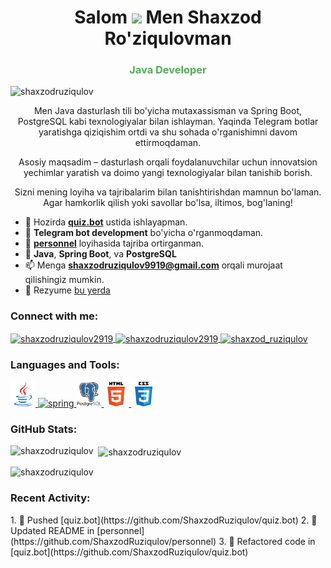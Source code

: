 <h1 align="center">
Salom  
<img src="https://media.giphy.com/media/hvRJCLFzcasrR4ia7z/giphy.gif" width="30px">
   Men Shaxzod Ro'ziqulovman
</h1>
<h3 align="center">
  <strong style="color: #4CAF50;">Java Developer</strong>
</h3>

<p align="left"> <img src="https://komarev.com/ghpvc/?username=shaxzodruziqulov&label=Profile%20views&color=0e75b6&style=flat" alt="shaxzodruziqulov" /> </p>


<p align="center">
  Men Java dasturlash tili bo'yicha mutaxassisman va Spring Boot, PostgreSQL kabi texnologiyalar bilan ishlayman. Yaqinda Telegram botlar yaratishga qiziqishim ortdi va shu sohada o'rganishimni davom ettirmoqdaman. 
</p>

<p align="center">
  Asosiy maqsadim – dasturlash orqali foydalanuvchilar uchun innovatsion yechimlar yaratish va doimo yangi texnologiyalar bilan tanishib borish. 
</p>

<p align="center">
  Sizni mening loyiha va tajribalarim bilan tanishtirishdan mamnun bo'laman. Agar hamkorlik qilish yoki savollar bo'lsa, iltimos, bog'laning!
</p>


- 🔭 Hozirda **[quiz.bot](https://github.com/ShaxzodRuziqulov/quiz.bot)** ustida ishlayapman.
- 🌱 **Telegram bot development** bo'yicha o'rganmoqdaman.
- 👯 **[personnel](https://github.com/ShaxzodRuziqulov/personnel)** loyihasida tajriba ortirganman.
- 💬 **Java**, **Spring Boot**, va **PostgreSQL** 
- 📫 Menga **shaxzodruziqulov9919@gmail.com** orqali murojaat qilishingiz mumkin.
- 📄 Rezyume [bu yerda](https://drive.google.com/file/d/1eKunGh1guC_JCSivnI256T8pmpxyiyD7/view?usp=drive_link) 

<h3 align="left">Connect with me:</h3>
<p align="left">
  <a href="https://linkedin.com/in/shaxzodruziqulov2919" target="blank">
    <img align="center" src="https://raw.githubusercontent.com/rahuldkjain/github-profile-readme-generator/master/src/images/icons/Social/linked-in-alt.svg" alt="shaxzodruziqulov2919" height="30" width="40" />
  </a>
  <a href="https://fb.com/shaxzodruziqulov2919" target="blank">
    <img align="center" src="https://raw.githubusercontent.com/rahuldkjain/github-profile-readme-generator/master/src/images/icons/Social/facebook.svg" alt="shaxzodruziqulov2919" height="30" width="40" />
  </a>
  <a href="https://instagram.com/shaxzod_ruziqulov" target="blank">
    <img align="center" src="https://raw.githubusercontent.com/rahuldkjain/github-profile-readme-generator/master/src/images/icons/Social/instagram.svg" alt="shaxzod_ruziqulov" height="30" width="40" />
  </a>
</p>

<h3 align="left">Languages and Tools:</h3>
<p align="left">
  <a href="https://www.java.com" target="_blank" rel="noreferrer">
    <img src="https://raw.githubusercontent.com/devicons/devicon/master/icons/java/java-original.svg" alt="java" width="40" height="40" />
  </a>
  <a href="https://spring.io/" target="_blank" rel="noreferrer">
    <img src="https://www.vectorlogo.zone/logos/springio/springio-icon.svg" alt="spring" width="40" height="40" />
  </a>
  <a href="https://www.postgresql.org" target="_blank" rel="noreferrer">
    <img src="https://raw.githubusercontent.com/devicons/devicon/master/icons/postgresql/postgresql-original-wordmark.svg" alt="postgresql" width="40" height="40" />
  </a>
  
  <a href="https://www.w3.org/html/" target="_blank" rel="noreferrer">
    <img src="https://raw.githubusercontent.com/devicons/devicon/master/icons/html5/html5-original-wordmark.svg" alt="html5" width="40" height="40" />
  </a>
  <a href="https://www.w3schools.com/css/" target="_blank" rel="noreferrer">
    <img src="https://raw.githubusercontent.com/devicons/devicon/master/icons/css3/css3-original-wordmark.svg" alt="css3" width="40" height="40" />
  </a>
</p>

<h3 align="left">GitHub Stats:</h3>
<p>
  <img align="left" src="https://github-readme-stats.vercel.app/api/top-langs?username=shaxzodruziqulov&show_icons=true&locale=en&layout=compact&theme=tokyonight" alt="shaxzodruziqulov" />
</p>
<p>&nbsp;
  <img align="center" src="https://github-readme-stats.vercel.app/api?username=shaxzodruziqulov&show_icons=true&locale=en&theme=tokyonight" alt="shaxzodruziqulov" />
</p>
<p>
  <img align="center" src="https://github-readme-streak-stats.herokuapp.com/?user=shaxzodruziqulov&theme=tokyonight" alt="shaxzodruziqulov" />
</p>

<h3 align="left">Recent Activity:</h3>
<!--START_SECTION:activity-->
1. 🚀 Pushed [quiz.bot](https://github.com/ShaxzodRuziqulov/quiz.bot)
2. 📝 Updated README in [personnel](https://github.com/ShaxzodRuziqulov/personnel)
3. 🔧 Refactored code in [quiz.bot](https://github.com/ShaxzodRuziqulov/quiz.bot)
<!--END_SECTION:activity-->
